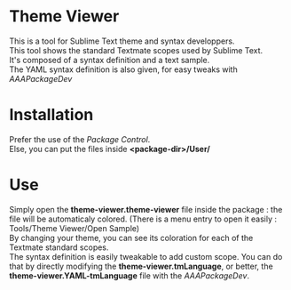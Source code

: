 Theme Viewer
============
This is a tool for Sublime Text theme and syntax developpers.  
This tool shows the standard Textmate scopes used by Sublime Text.  
It's composed of a syntax definition and a text sample.  
The YAML syntax definition is also given, for easy tweaks with _AAAPackageDev_

Installation
===
Prefer the use of the _Package Control_.  
Else, you can put the files inside **\<package-dir\>/User/**

Use
===
Simply open the **theme-viewer.theme-viewer** file inside the package : the file will be automaticaly colored. 
(There is a menu entry to open it easily : Tools/Theme Viewer/Open Sample)  
By changing your theme, you can see its coloration for each of the Textmate standard scopes.  
The syntax definition is easily tweakable to add custom scope. You can do that by directly modifying the **theme-viewer.tmLanguage**, or better, the **theme-viewer.YAML-tmLanguage** file with the _AAAPackageDev_.
